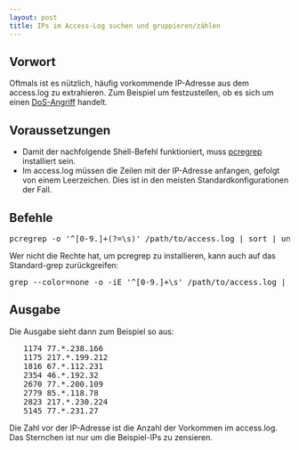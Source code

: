 ```yaml
---
layout: post
title: IPs im Access-Log suchen und gruppieren/zählen
---
```

<h2>Vorwort</h2>
Oftmals ist es nützlich, häufig vorkommende IP-Adresse aus dem access.log zu extrahieren. Zum Beispiel um festzustellen, ob es sich um einen <a href="http://de.wikipedia.org/wiki/Denial_of_Service">DoS-Angriff</a> handelt.

<h2>Voraussetzungen</h2>
<ul>
	<li>Damit der nachfolgende Shell-Befehl funktioniert, muss <a href="http://packages.debian.org/pcregrep">pcregrep</a> installiert sein.</li>
	<li>Im access.log müssen die Zeilen mit der IP-Adresse anfangen, gefolgt von einem Leerzeichen. Dies ist in den meisten Standardkonfigurationen der Fall.</li>
</ul>
<h2>Befehle</h2>
<pre lang="bash">pcregrep -o '^[0-9.]+(?=\s)' /path/to/access.log | sort | uniq -c | sort -bg</pre>
Wer nicht die Rechte hat, um pcregrep zu installieren, kann auch auf das Standard-grep zurückgreifen:
<pre lang="bash">grep --color=none -o -iE '^[0-9.]+\s' /path/to/access.log | sort | uniq -c | sort -bg</pre>
<h2>Ausgabe</h2>
Die Ausgabe sieht dann zum Beispiel so aus:
<pre line="1">
   1174 77.*.238.166
   1175 217.*.199.212
   1816 67.*.112.231
   2354 46.*.192.32
   2670 77.*.200.109
   2779 85.*.118.78
   2823 217.*.230.224
   5145 77.*.231.27</pre>
Die Zahl vor der IP-Adresse ist die Anzahl der Vorkommen im access.log. Das Sternchen ist nur um die Beispiel-IPs zu zensieren.
